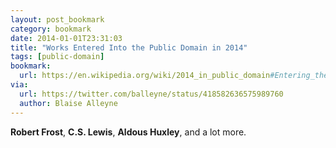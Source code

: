 ```yaml
---
layout: post_bookmark
category: bookmark
date: 2014-01-01T23:31:03
title: "Works Entered Into the Public Domain in 2014"
tags: [public-domain]
bookmark:
  url: https://en.wikipedia.org/wiki/2014_in_public_domain#Entering_the_public_domain_in_50_years_p.m.a._countries
via:
  url: https://twitter.com/balleyne/status/418582636575989760
  author: Blaise Alleyne
---
```


**Robert Frost**, **C.S. Lewis**, **Aldous Huxley**, and a lot more.
